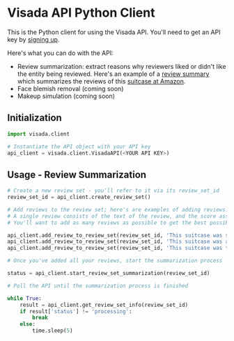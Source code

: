 Visada API Python Client
====================

This is the Python client for using the Visada API. You'll need to get an API key by [signing up](http://api.visada.io/signup).

Here's what you can do with the API:

* Review summarization: extract reasons why reviewers liked or didn't like the entity being reviewed. Here's an example of
a [review summary](http://api.visada.io/review_sets/552ef4c6db5f093b870180be/visualize) which summarizes the reviews
of this [suitcase at Amazon](http://www.amazon.com/Rockland-Luggage-Melbourne-Expandable-Turquoise/dp/B00CBT5F44/ref=lp_15743261_1_5?s=apparel&ie=UTF8&qid=1429140644&sr=1-5%27).
* Face blemish removal (coming soon)
* Makeup simulation (coming soon)



Initialization
--------------

```python
import visada.client

# Instantiate the API object with your API key
api_client = visada.client.VisadaAPI(<YOUR API KEY>)
```



Usage - Review Summarization
----------------------------

```python
# Create a new review set - you'll refer to it via its review_set_id
review_set_id = api_client.create_review_set()

# Add reviews to the review set; here's are examples of adding reviews.
# A single review consists of the text of the review, and the score assigned to the review.
# You'll want to add as many reviews as possible to get the best possible summary.

api_client.add_review_to_review_set(review_set_id, 'This suitcase was so-so.', 3)
api_client.add_review_to_review_set(review_set_id, 'This suitcase was amazing.', 5)
api_client.add_review_to_review_set(review_set_id, 'This suitcase was terrible.', 1)

# Once you've added all your reviews, start the summarization process

status = api_client.start_review_set_summarization(review_set_id)

# Poll the API until the summarization process is finished

while True:
    result = api_client.get_review_set_info(review_set_id)
    if result['status'] != 'processing':
        break
    else:
        time.sleep(5)


```


